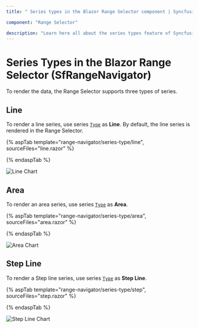 ```yaml
---
title: " Series types in the Blazor Range Selector component | Syncfusion "

component: "Range Selector"

description: "Learn here all about the series types feature of Syncfusion Blazor Range Selector (SfRangeNavigator) component and more."
---
```


# Series Types in the Blazor Range Selector (SfRangeNavigator)

To render the data, the Range Selector supports three types of series.

<!-- markdownlint-disable MD036 -->

## Line

<!-- markdownlint-disable MD036 -->

To render a line series, use series [`Type`](https://help.syncfusion.com/cr/blazor/Syncfusion.Blazor.Charts.RangeNavigatorSeries.html#Syncfusion_Blazor_Charts_RangeNavigatorSeries_Type) as **Line**. By default, the line series is rendered in the Range Selector.

{% aspTab template="range-navigator/series-type/line", sourceFiles="line.razor" %}

{% endaspTab %}

![Line Chart](images/series-type/line.png)

## Area

To render an area series, use series [`Type`](https://help.syncfusion.com/cr/blazor/Syncfusion.Blazor.Charts.RangeNavigatorSeries.html#Syncfusion_Blazor_Charts_RangeNavigatorSeries_Type) as **Area**.

{% aspTab template="range-navigator/series-type/area", sourceFiles="area.razor" %}

{% endaspTab %}

![Area Chart](images/series-type/area.png)

## Step Line

To render a Step line series, use series [`Type`](https://help.syncfusion.com/cr/blazor/Syncfusion.Blazor.Charts.RangeNavigatorSeries.html#Syncfusion_Blazor_Charts_RangeNavigatorSeries_Type) as **Step Line**.

{% aspTab template="range-navigator/series-type/step", sourceFiles="step.razor" %}

{% endaspTab %}

![Step Line Chart](images/series-type/stepline.png)